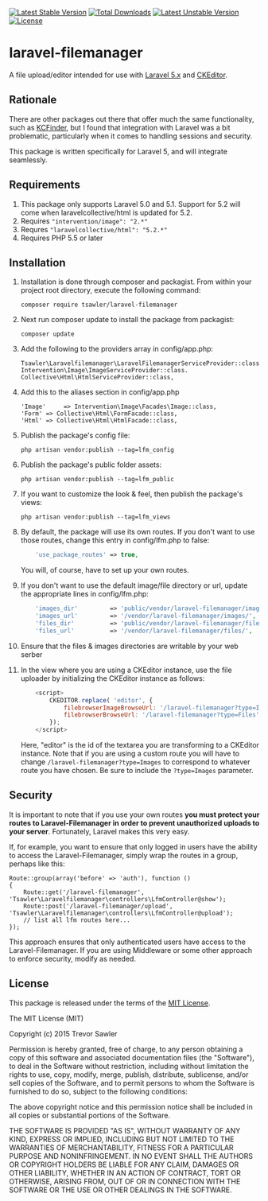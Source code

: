 [![Latest Stable Version](https://poser.pugx.org/tsawler/laravel-filemanager/v/stable)](https://packagist.org/packages/tsawler/laravel-filemanager) [![Total Downloads](https://poser.pugx.org/tsawler/laravel-filemanager/downloads)](https://packagist.org/packages/tsawler/laravel-filemanager) [![Latest Unstable Version](https://poser.pugx.org/tsawler/laravel-filemanager/v/unstable)](https://packagist.org/packages/tsawler/laravel-filemanager) [![License](https://poser.pugx.org/tsawler/laravel-filemanager/license)](https://packagist.org/packages/tsawler/laravel-filemanager)

# laravel-filemanager

A file upload/editor intended for use with [Laravel 5.x](http://www.laravel.com/ "Title") and [CKEditor](http://ckeditor.com/).

## Rationale

There are other packages out there that offer much the same functionality, such as [KCFinder](http://kcfinder.sunhater.com/),
but I found that integration with Laravel was a bit problematic, particularly when it comes to handling sessions
and security.

This package is written specifically for Laravel 5, and will integrate seamlessly.

## Requirements

1. This package only supports Laravel 5.0 and 5.1. Support for 5.2 will come when laravelcollective/html is updated for 5.2.
1. Requires `"intervention/image": "2.*"`
1. Requres `"laravelcollective/html": "5.2.*"`
1. Requires PHP 5.5 or later

## Installation

1. Installation is done through composer and packagist. From within your project root directory, execute the 
following command:

    `composer require tsawler/laravel-filemanager`

1. Next run composer update to install the package from packagist:

    `composer update`

1. Add the following to the providers array in config/app.php:

    ```
    Tsawler\Laravelfilemanager\LaravelFilemanagerServiceProvider::class,
    Intervention\Image\ImageServiceProvider::class.
    Collective\Html\HtmlServiceProvider::class,
    ```
    
1. Add this to the aliases section in config/app.php
    
    ```
    'Image'     => Intervention\Image\Facades\Image::class,
    'Form' => Collective\Html\FormFacade::class,
    'Html' => Collective\Html\HtmlFacade::class,
    ```


1. Publish the package's config file:

    `php artisan vendor:publish --tag=lfm_config`

1. Publish the package's public folder assets:

    `php artisan vendor:publish --tag=lfm_public`
    
1. If you want to customize the look & feel, then publish the package's views:

    `php artisan vendor:publish --tag=lfm_views`
    
1. By default, the package will use its own routes. If you don't want to use those routes, change this entry in config/lfm.php to false:

    ```php
        'use_package_routes' => true,
    ```
    
    You will, of course, have to set up your own routes.
    
1. If you don't want to use the default image/file directory or url, update the appropriate lines in config/lfm.php:

    ```php
        'images_dir'         => 'public/vendor/laravel-filemanager/images/',
        'images_url'         => '/vendor/laravel-filemanager/images/',
        'files_dir'          => 'public/vendor/laravel-filemanager/files/',
        'files_url'          => '/vendor/laravel-filemanager/files/',
    ```
    
1. Ensure that the files & images directories are writable by your web serber

1. In the view where you are using a CKEditor instance, use the file uploader by initializing the
CKEditor instance as follows:

    ```javascript
        <script>
            CKEDITOR.replace( 'editor', {
                filebrowserImageBrowseUrl: '/laravel-filemanager?type=Images',
                filebrowserBrowseUrl: '/laravel-filemanager?type=Files'
            });
        </script>
    ```
    
    Here, "editor" is the id of the textarea you are transforming to a CKEditor instance. Note that if
    you are using a custom route you will have to change `/laravel-filemanager?type=Images` to correspond
    to whatever route you have chosen. Be sure to include the `?type=Images` parameter.
    
    
## Security

It is important to note that if you use your own routes __you must protect your routes to Laravel-Filemanager in order to prevent
unauthorized uploads to your server__. Fortunately, Laravel makes this very easy.

If, for example, you want to ensure that only logged in users have the ability to access the Laravel-Filemanager, 
simply wrap the routes in a group, perhaps like this:

    Route::group(array('before' => 'auth'), function ()
    {
        Route::get('/laravel-filemanager', 'Tsawler\Laravelfilemanager\controllers\LfmController@show');
        Route::post('/laravel-filemanager/upload', 'Tsawler\Laravelfilemanager\controllers\LfmController@upload');
        // list all lfm routes here...
    });
    
This approach ensures that only authenticated users have access to the Laravel-Filemanager. If you are
using Middleware or some other approach to enforce security, modify as needed.
    
## License

This package is released under the terms of the [MIT License](http://opensource.org/licenses/MIT).

The MIT License (MIT)

Copyright (c) 2015 Trevor Sawler

Permission is hereby granted, free of charge, to any person obtaining a copy
of this software and associated documentation files (the "Software"), to deal
in the Software without restriction, including without limitation the rights
to use, copy, modify, merge, publish, distribute, sublicense, and/or sell
copies of the Software, and to permit persons to whom the Software is
furnished to do so, subject to the following conditions:

The above copyright notice and this permission notice shall be included in
all copies or substantial portions of the Software.

THE SOFTWARE IS PROVIDED "AS IS", WITHOUT WARRANTY OF ANY KIND, EXPRESS OR
IMPLIED, INCLUDING BUT NOT LIMITED TO THE WARRANTIES OF MERCHANTABILITY,
FITNESS FOR A PARTICULAR PURPOSE AND NONINFRINGEMENT. IN NO EVENT SHALL THE
AUTHORS OR COPYRIGHT HOLDERS BE LIABLE FOR ANY CLAIM, DAMAGES OR OTHER
LIABILITY, WHETHER IN AN ACTION OF CONTRACT, TORT OR OTHERWISE, ARISING FROM,
OUT OF OR IN CONNECTION WITH THE SOFTWARE OR THE USE OR OTHER DEALINGS IN
THE SOFTWARE.
